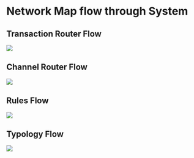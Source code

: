 # Network Map flow through System

## Transaction Router Flow

![](../../Images/TransactionRouting_01TransactionRouter20210604.png)

## Channel Router Flow

![](../../Images/TransactionRouting_02ChannelRouter20210604.png)

## Rules Flow

![](../../Images/TransactionRouting_03RulesProcessing.png)

## Typology Flow

![](../../Images/TransactionRouting_04TypologyProcessing.png)
